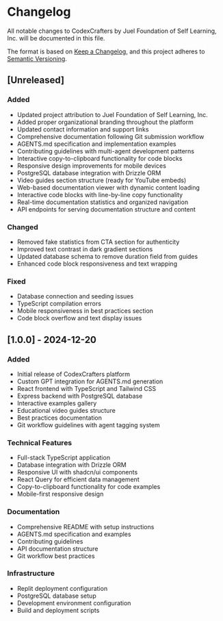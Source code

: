 <!--
Changelog - Version history and change documentation
Demonstrates semantic versioning and change management patterns
📖 Learn more: /docs/guides/changelog-management.md
-->

# Changelog

All notable changes to CodexCrafters by Juel Foundation of Self Learning, Inc. will be documented in this file.

The format is based on [Keep a Changelog](https://keepachangelog.com/en/1.0.0/),
and this project adheres to [Semantic Versioning](https://semver.org/spec/v2.0.0.html).

## [Unreleased]

### Added
- Updated project attribution to Juel Foundation of Self Learning, Inc.
- Added proper organizational branding throughout the platform
- Updated contact information and support links
- Comprehensive documentation following Git submission workflow
- AGENTS.md specification and implementation examples
- Contributing guidelines with multi-agent development patterns
- Interactive copy-to-clipboard functionality for code blocks
- Responsive design improvements for mobile devices
- PostgreSQL database integration with Drizzle ORM
- Video guides section structure (ready for YouTube embeds)
- Web-based documentation viewer with dynamic content loading
- Interactive code blocks with line-by-line copy functionality
- Real-time documentation statistics and organized navigation
- API endpoints for serving documentation structure and content

### Changed
- Removed fake statistics from CTA section for authenticity
- Improved text contrast in dark gradient sections
- Updated database schema to remove duration field from guides
- Enhanced code block responsiveness and text wrapping

### Fixed
- Database connection and seeding issues
- TypeScript compilation errors
- Mobile responsiveness in best practices section
- Code block overflow and text display issues

## [1.0.0] - 2024-12-20

### Added
- Initial release of CodexCrafters platform
- Custom GPT integration for AGENTS.md generation
- React frontend with TypeScript and Tailwind CSS
- Express backend with PostgreSQL database
- Interactive examples gallery
- Educational video guides structure
- Best practices documentation
- Git workflow guidelines with agent tagging system

### Technical Features
- Full-stack TypeScript application
- Database integration with Drizzle ORM
- Responsive UI with shadcn/ui components
- React Query for efficient data management
- Copy-to-clipboard functionality for code examples
- Mobile-first responsive design

### Documentation
- Comprehensive README with setup instructions
- AGENTS.md specification and examples
- Contributing guidelines
- API documentation structure
- Git workflow best practices

### Infrastructure
- Replit deployment configuration
- PostgreSQL database setup
- Development environment configuration
- Build and deployment scripts